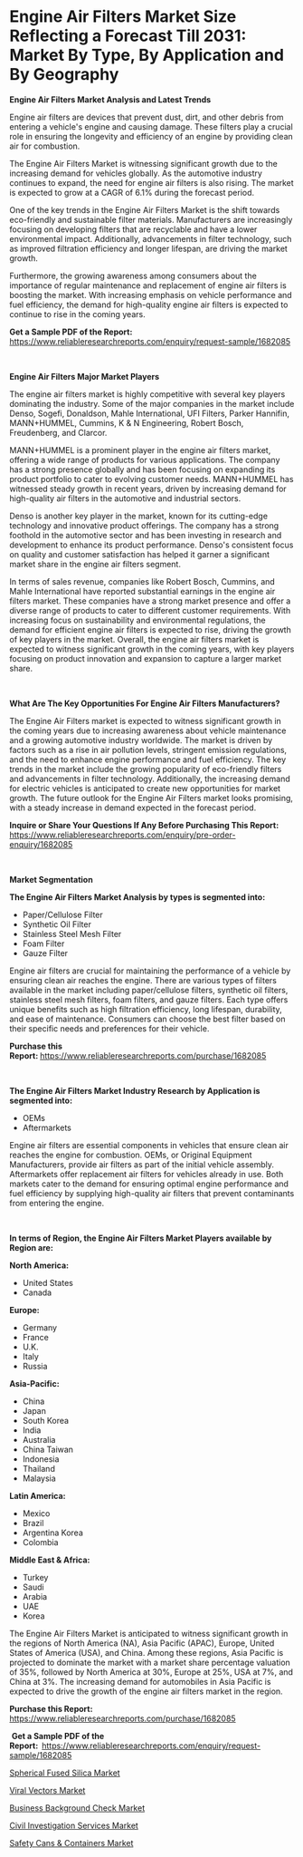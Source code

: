 <p><h1>Engine Air Filters Market Size Reflecting a Forecast Till 2031: Market By Type, By Application and By Geography</h1></p><p><strong>Engine Air Filters Market Analysis and Latest Trends</strong></p>
<p><p>Engine air filters are devices that prevent dust, dirt, and other debris from entering a vehicle's engine and causing damage. These filters play a crucial role in ensuring the longevity and efficiency of an engine by providing clean air for combustion.</p><p>The Engine Air Filters Market is witnessing significant growth due to the increasing demand for vehicles globally. As the automotive industry continues to expand, the need for engine air filters is also rising. The market is expected to grow at a CAGR of 6.1% during the forecast period.</p><p>One of the key trends in the Engine Air Filters Market is the shift towards eco-friendly and sustainable filter materials. Manufacturers are increasingly focusing on developing filters that are recyclable and have a lower environmental impact. Additionally, advancements in filter technology, such as improved filtration efficiency and longer lifespan, are driving the market growth.</p><p>Furthermore, the growing awareness among consumers about the importance of regular maintenance and replacement of engine air filters is boosting the market. With increasing emphasis on vehicle performance and fuel efficiency, the demand for high-quality engine air filters is expected to continue to rise in the coming years.</p></p>
<p><strong>Get a Sample PDF of the Report:&nbsp;</strong> <a href="https://www.reliableresearchreports.com/enquiry/request-sample/1682085">https://www.reliableresearchreports.com/enquiry/request-sample/1682085</a></p>
<p>&nbsp;</p>
<p><strong>Engine Air Filters Major Market Players</strong></p>
<p><p>The engine air filters market is highly competitive with several key players dominating the industry. Some of the major companies in the market include Denso, Sogefi, Donaldson, Mahle International, UFI Filters, Parker Hannifin, MANN+HUMMEL, Cummins, K & N Engineering, Robert Bosch, Freudenberg, and Clarcor.</p><p>MANN+HUMMEL is a prominent player in the engine air filters market, offering a wide range of products for various applications. The company has a strong presence globally and has been focusing on expanding its product portfolio to cater to evolving customer needs. MANN+HUMMEL has witnessed steady growth in recent years, driven by increasing demand for high-quality air filters in the automotive and industrial sectors.</p><p>Denso is another key player in the market, known for its cutting-edge technology and innovative product offerings. The company has a strong foothold in the automotive sector and has been investing in research and development to enhance its product performance. Denso's consistent focus on quality and customer satisfaction has helped it garner a significant market share in the engine air filters segment.</p><p>In terms of sales revenue, companies like Robert Bosch, Cummins, and Mahle International have reported substantial earnings in the engine air filters market. These companies have a strong market presence and offer a diverse range of products to cater to different customer requirements. With increasing focus on sustainability and environmental regulations, the demand for efficient engine air filters is expected to rise, driving the growth of key players in the market. Overall, the engine air filters market is expected to witness significant growth in the coming years, with key players focusing on product innovation and expansion to capture a larger market share.</p></p>
<p>&nbsp;</p>
<p><strong>What Are The Key Opportunities For Engine Air Filters Manufacturers?</strong></p>
<p><p>The Engine Air Filters market is expected to witness significant growth in the coming years due to increasing awareness about vehicle maintenance and a growing automotive industry worldwide. The market is driven by factors such as a rise in air pollution levels, stringent emission regulations, and the need to enhance engine performance and fuel efficiency. The key trends in the market include the growing popularity of eco-friendly filters and advancements in filter technology. Additionally, the increasing demand for electric vehicles is anticipated to create new opportunities for market growth. The future outlook for the Engine Air Filters market looks promising, with a steady increase in demand expected in the forecast period.</p></p>
<p><strong>Inquire or Share Your Questions If Any Before Purchasing This Report:</strong> <a href="https://www.reliableresearchreports.com/enquiry/pre-order-enquiry/1682085">https://www.reliableresearchreports.com/enquiry/pre-order-enquiry/1682085</a></p>
<p>&nbsp;</p>
<p><strong>Market Segmentation</strong></p>
<p><strong>The Engine Air Filters Market Analysis by types is segmented into:</strong></p>
<p><ul><li>Paper/Cellulose Filter</li><li>Synthetic Oil Filter</li><li>Stainless Steel Mesh Filter</li><li>Foam Filter</li><li>Gauze Filter</li></ul></p>
<p><p>Engine air filters are crucial for maintaining the performance of a vehicle by ensuring clean air reaches the engine. There are various types of filters available in the market including paper/cellulose filters, synthetic oil filters, stainless steel mesh filters, foam filters, and gauze filters. Each type offers unique benefits such as high filtration efficiency, long lifespan, durability, and ease of maintenance. Consumers can choose the best filter based on their specific needs and preferences for their vehicle.</p></p>
<p><strong>Purchase this Report:&nbsp;</strong><a href="https://www.reliableresearchreports.com/purchase/1682085">https://www.reliableresearchreports.com/purchase/1682085</a></p>
<p>&nbsp;</p>
<p><strong>The Engine Air Filters Market Industry Research by Application is segmented into:</strong></p>
<p><ul><li>OEMs</li><li>Aftermarkets</li></ul></p>
<p><p>Engine air filters are essential components in vehicles that ensure clean air reaches the engine for combustion. OEMs, or Original Equipment Manufacturers, provide air filters as part of the initial vehicle assembly. Aftermarkets offer replacement air filters for vehicles already in use. Both markets cater to the demand for ensuring optimal engine performance and fuel efficiency by supplying high-quality air filters that prevent contaminants from entering the engine.</p></p>
<p>&nbsp;</p>
<p><strong>In terms of Region, the Engine Air Filters Market Players available by Region are:</strong></p>
<p>
    <p> <strong> North America: </strong>
        <ul>
            <li>United States</li>
            <li>Canada</li>
        </ul>
        </p> 
    <p> <strong> Europe: </strong>
        <ul>
            <li>Germany</li>
            <li>France</li>
            <li>U.K.</li>
            <li>Italy</li>
            <li>Russia</li>
        </ul>
        </p> 
    <p> <strong> Asia-Pacific: </strong>
        <ul>
            <li>China</li>
            <li>Japan</li>
            <li>South Korea</li>
            <li>India</li>
            <li>Australia</li>
            <li>China Taiwan</li>
            <li>Indonesia</li>
            <li>Thailand</li>
            <li>Malaysia</li>
        </ul>
        </p> 
    <p> <strong> Latin America: </strong>
        <ul>
            <li>Mexico</li>
            <li>Brazil</li>
            <li>Argentina Korea</li>
            <li>Colombia</li>
        </ul>
        </p> 
    <p> <strong> Middle East & Africa: </strong>
        <ul>
            <li>Turkey</li>
            <li>Saudi</li>
            <li>Arabia</li>
            <li>UAE</li>
            <li>Korea</li>
        </ul>
    </p>
    </p>
<p><p>The Engine Air Filters Market is anticipated to witness significant growth in the regions of North America (NA), Asia Pacific (APAC), Europe, United States of America (USA), and China. Among these regions, Asia Pacific is projected to dominate the market with a market share percentage valuation of 35%, followed by North America at 30%, Europe at 25%, USA at 7%, and China at 3%. The increasing demand for automobiles in Asia Pacific is expected to drive the growth of the engine air filters market in the region.</p></p>
<p><strong>Purchase this Report: </strong><a href="https://www.reliableresearchreports.com/purchase/1682085">https://www.reliableresearchreports.com/purchase/1682085</a></p>
<p>&nbsp;<strong>Get a Sample PDF of the Report:&nbsp;&nbsp;</strong><a href="https://www.reliableresearchreports.com/enquiry/request-sample/1682085">https://www.reliableresearchreports.com/enquiry/request-sample/1682085</a></p>
<p><strong></strong></p>
<p><p><a href="https://github.com/kathiaseamanalvaradovlprc2h/Market-Research-Report-List-1/blob/main/spherical-fused-silica-market.md">Spherical Fused Silica Market</a></p><p><a href="https://medium.com/@elizabethalexander97/decoding-viral-vectors-market-metrics-market-share-trends-and-growth-patterns-c407dc719778">Viral Vectors Market</a></p><p><a href="https://medium.com/@sarahhopkins94/business-background-check-market-outlook-industry-overview-and-forecast-2024-to-2031-076de1f09538">Business Background Check Market</a></p><p><a href="https://medium.com/@sarahhopkins94/civil-investigation-services-market-size-reveals-the-best-marketing-channels-in-global-industry-e2e2e93fb96d">Civil Investigation Services Market</a></p><p><a href="https://github.com/wusalecollins540tpqoz/Market-Research-Report-List-1/blob/main/safety-cans-containers-market.md">Safety Cans & Containers Market</a></p></p>